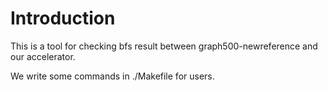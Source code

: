 # Introduction

This is a tool for checking bfs result between graph500-newreference and our accelerator.

We write some commands in ./Makefile for users.